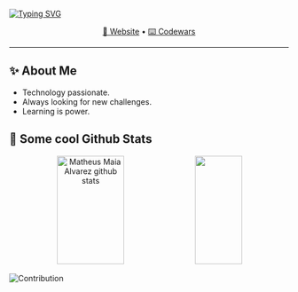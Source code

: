 [![Typing SVG](https://readme-typing-svg.herokuapp.com/?color=fff&size=35&center=true&vCenter=true&width=1000&lines=Hi+there+👋!;My+name+is+Pedro+Cardador;Welcome+to+my+profile!+:%29)](https://git.io/typing-svg)

<p align="center">
  <a href="#">🔨 Website</a> •
  <a href="https://www.codewars.com/users/__pcardas__">⌨️ Codewars</a>
</p>

---

## ✨ About Me

- Technology passionate.
- Always looking for new challenges.
- Learning is power.

## 📓 Some cool Github Stats

<div align="center">  
  <img width="49%" height="195px" src="https://github-readme-stats.vercel.app/api?username=pcardas&show_icons=true&count_private=true&hide_border=true&title_color=00bfbf&icon_color=00bfbf&text_color=c9d1d9&bg_color=0d1117" alt="Matheus Maia Alvarez github stats" /> 
  <img width="41%" height="195px" src="https://github-readme-stats.vercel.app/api/top-langs/?username=pcardas&layout=compact&hide_border=true&title_color=00bfbf&text_color=00bfbf&bg_color=0d1117" />
</div>

![Contribution](https://activity-graph.herokuapp.com/graph?username=pcardas&theme=gotham&hide_border=true&area=true)
